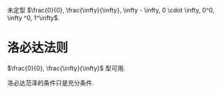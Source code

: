 未定型 $\frac{0}{0}, \frac{\infty}{\infty}, \infty - \infty, 0 \cdot  \infty, 0^0, \infty ^0, 1^\infty$. 

# 洛必达法则
$\frac{0}{0}, \frac{\infty}{\infty}$ 型可用. 

洛必达范泽的条件只是充分条件. 

